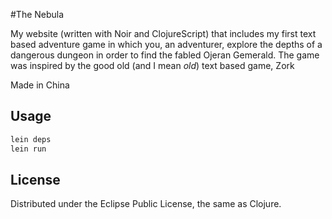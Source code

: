 #The Nebula

My website (written with Noir and ClojureScript) that includes my first text based adventure game in which you, an adventurer, explore the depths of a dangerous dungeon in order to find the fabled Ojeran Gemerald. The game was inspired by the good old (and I mean _old_) text based game, Zork

Made in China

## Usage

```bash
lein deps
lein run
```

## License

Distributed under the Eclipse Public License, the same as Clojure.


